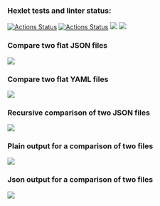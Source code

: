 ### Hexlet tests and linter status:
[![Actions Status](https://github.com/julimalinna/frontend-project-lvl2/workflows/hexlet-check/badge.svg)](https://github.com/julimalinna/frontend-project-lvl2/actions)
[![Actions Status](https://github.com/julimalinna/frontend-project-lvl2/workflows/Super-Linter/badge.svg)](https://github.com/julimalinna/frontend-project-lvl2/actions)
<a href="https://codeclimate.com/github/julimalinna/frontend-project-lvl2/maintainability"><img src="https://api.codeclimate.com/v1/badges/8d839df86647deab7290/maintainability" /></a>
<a href="https://codeclimate.com/github/julimalinna/frontend-project-lvl2/test_coverage"><img src="https://api.codeclimate.com/v1/badges/8d839df86647deab7290/test_coverage" /></a>

<h3>Compare two flat JSON files</h3>
<a href="https://asciinema.org/a/391073" target="_blank"><img src="https://asciinema.org/a/391073.svg" /></a>

<h3>Compare two flat YAML files</h3>
<a href="https://asciinema.org/a/391583" target="_blank"><img src="https://asciinema.org/a/391583.svg" /></a>

<h3>Recursive comparison of two JSON files</h3>
<a href="https://asciinema.org/a/394446" target="_blank"><img src="https://asciinema.org/a/394446.svg" /></a>

<h3>Plain output for a comparison of two files</h3>
<a href="https://asciinema.org/a/397280" target="_blank"><img src="https://asciinema.org/a/397280.svg" /></a>

<h3>Json output for a comparison of two files</h3>
<a href="https://asciinema.org/a/GQY5htCspqBKpUdwKCtNMCoRP" target="_blank"><img src="https://asciinema.org/a/GQY5htCspqBKpUdwKCtNMCoRP.svg" /></a>
